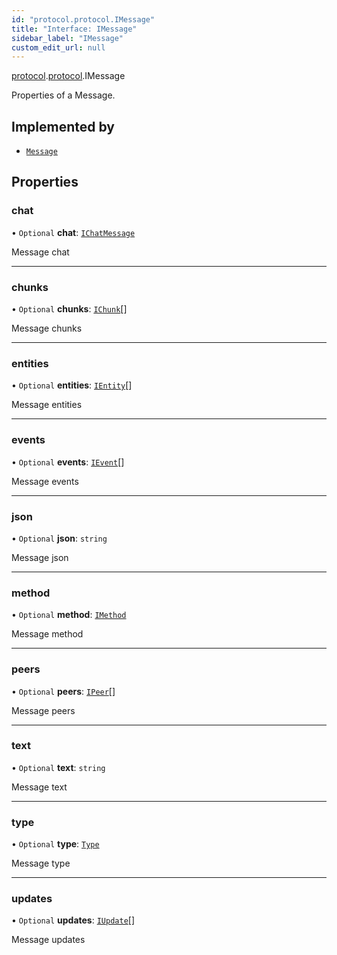 ```yaml
---
id: "protocol.protocol.IMessage"
title: "Interface: IMessage"
sidebar_label: "IMessage"
custom_edit_url: null
---
```


[protocol](../namespaces/protocol.md).[protocol](../namespaces/protocol.protocol.md).IMessage

Properties of a Message.

## Implemented by

- [`Message`](../classes/protocol.protocol.Message.md)

## Properties

### chat

• `Optional` **chat**: [`IChatMessage`](protocol.protocol.IChatMessage.md)

Message chat

___

### chunks

• `Optional` **chunks**: [`IChunk`](protocol.protocol.IChunk.md)[]

Message chunks

___

### entities

• `Optional` **entities**: [`IEntity`](protocol.protocol.IEntity.md)[]

Message entities

___

### events

• `Optional` **events**: [`IEvent`](protocol.protocol.IEvent.md)[]

Message events

___

### json

• `Optional` **json**: `string`

Message json

___

### method

• `Optional` **method**: [`IMethod`](protocol.protocol.IMethod.md)

Message method

___

### peers

• `Optional` **peers**: [`IPeer`](protocol.protocol.IPeer.md)[]

Message peers

___

### text

• `Optional` **text**: `string`

Message text

___

### type

• `Optional` **type**: [`Type`](../enums/protocol.protocol.Message-1.Type.md)

Message type

___

### updates

• `Optional` **updates**: [`IUpdate`](protocol.protocol.IUpdate.md)[]

Message updates
